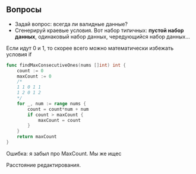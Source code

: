 ## Вопросы
- Задай вопрос: всегда ли валидные данные?
- Сгенерируй краевые условия. Вот набор типичных: **пустой набор данных**, одинаковый набор данных, чередующийся набор данных...



 Если идут 0 и 1, то скорее всего можно математически избежать условия if
```go
func findMaxConsecutiveOnes(nums []int) int {
    count := 0
    maxCount := 0
    /*
    1 1 0 1 1
    1 2 0 1 2
    */ 
    for _, num := range nums {
        count = count*num + num
        if count > maxCount {
            maxCount = count
        }
    }
    return maxCount
}
```
Ошибка: я забыл про MaxCount. Мы же ищес

Расстояние редактирования.